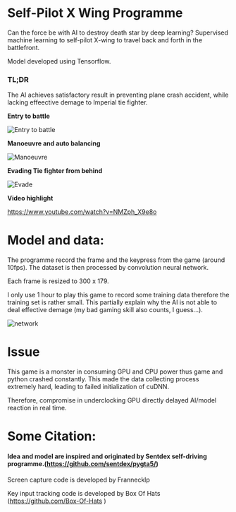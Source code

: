 # Self-Pilot X Wing Programme
Can the force be with AI to destroy death star by deep learning?
Supervised machine learning to self-pilot X-wing to travel back and forth in the battlefront.

Model developed using Tensorflow.

### TL;DR
The AI achieves satisfactory result in preventing plane crash accident, while lacking effeective demage to Imperial tie fighter.


**Entry to battle**

![Entry to battle](https://thumbs.gfycat.com/OnlyVengefulGelada-size_restricted.gif)

**Manoeuvre and auto balancing**

![Manoeuvre](https://thumbs.gfycat.com/HorribleFixedEidolonhelvum-size_restricted.gif)

**Evading Tie fighter from behind**

![Evade](https://thumbs.gfycat.com/PastWelcomeArcherfish-size_restricted.gif)

**Video highlight**

https://www.youtube.com/watch?v=NMZph_X9e8o

# Model and data:
The programme record the frame and the keypress from the game (around 10fps). The dataset is then processed by convolution neural network.

Each frame is resized to 300 x 179.

I only use 1 hour to play this game to record some training data therefore the training set is rather small. This partially explain why the AI is not able to deal effective demage (my bad gaming skill also counts, I guess...).

![network](https://i.imgur.com/zshydnH.png)

# Issue
This game is a monster in consuming GPU and CPU power thus game and python crashed constantly. This made the data collecting process extremely hard, leading to failed initialization of cuDNN.

Therefore, compromise in underclocking GPU directly delayed AI/model reaction in real time.


# Some Citation:
#### Idea and model are inspired and originated by Sentdex self-driving programme.(https://github.com/sentdex/pygta5/)

Screen capture code is developed by Frannecklp

Key input tracking code is developed by Box Of Hats (https://github.com/Box-Of-Hats )
